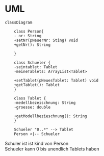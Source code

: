 # UML

```mermaid
classDiagram

    class Person{
    - nr: String
    +setNr(pNeuerNr: Sting) void
    +getNr(): String
    
    }
    
    class Schueler {
    -seintablet: Tablet
    -meineTablets: ArrayList<Tablet>
    
    +setTablet(pNeuesTablet: Tablet) void
    +getTablet(): Tablet
    }
    
    class Tablet {
    -medellbezeischnung: String
    -groesse: double
    
    +getModellbezieschnung(): String
    }
    
    Schueler "0..*" --> Tablet
    Person <|-- Schueler
```

Schuler ist ist kind von Person \
Schueler kann 0 bis unendlich Tablets haben